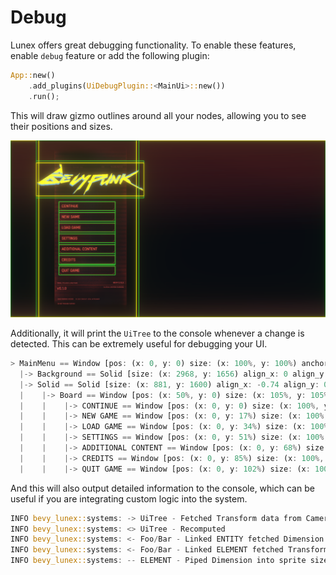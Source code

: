 # Debug

Lunex offers great debugging functionality. To enable these features, enable `debug` feature or add the following plugin:

```rust
App::new()
    .add_plugins(UiDebugPlugin::<MainUi>::new())
    .run();
```

This will draw gizmo outlines around all your nodes, allowing you to see their positions and sizes.

![Debug overlay](images/debug-overlay.png)

Additionally, it will print the `UiTree` to the console whenever a change is detected. This can be extremely useful for debugging your UI.

```rust
> MainMenu == Window [pos: (x: 0, y: 0) size: (x: 100%, y: 100%) anchor: TopLeft]
  |-> Background == Solid [size: (x: 2968, y: 1656) align_x: 0 align_y: 0]
  |-> Solid == Solid [size: (x: 881, y: 1600) align_x: -0.74 align_y: 0]
  |    |-> Board == Window [pos: (x: 50%, y: 0) size: (x: 105%, y: 105%) anchor: TopCenter]
  |    |    |-> CONTINUE == Window [pos: (x: 0, y: 0) size: (x: 100%, y: 14%) anchor: TopLeft]
  |    |    |-> NEW GAME == Window [pos: (x: 0, y: 17%) size: (x: 100%, y: 14%) anchor: TopLeft]
  |    |    |-> LOAD GAME == Window [pos: (x: 0, y: 34%) size: (x: 100%, y: 14%) anchor: TopLeft]
  |    |    |-> SETTINGS == Window [pos: (x: 0, y: 51%) size: (x: 100%, y: 14%) anchor: TopLeft]
  |    |    |-> ADDITIONAL CONTENT == Window [pos: (x: 0, y: 68%) size: (x: 100%, y: 14%) anchor: TopLeft]
  |    |    |-> CREDITS == Window [pos: (x: 0, y: 85%) size: (x: 100%, y: 14%) anchor: TopLeft]
  |    |    |-> QUIT GAME == Window [pos: (x: 0, y: 102%) size: (x: 100%, y: 14%) anchor: TopLeft]
```

And this will also output detailed information to the console, which can be useful if you are integrating custom logic into the system.

```rust
INFO bevy_lunex::systems: -> UiTree - Fetched Transform data from Camera
INFO bevy_lunex::systems: <> UiTree - Recomputed
INFO bevy_lunex::systems: <- Foo/Bar - Linked ENTITY fetched Dimension data from node
INFO bevy_lunex::systems: <- Foo/Bar - Linked ELEMENT fetched Transform data
INFO bevy_lunex::systems: -- ELEMENT - Piped Dimension into sprite size
```